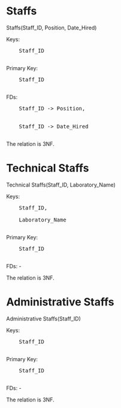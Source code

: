 # Staffs

Staffs(Staff_ID, Position, Date_Hired)
<!-- * (A, B, C, D) -->

Keys:
<pre>
	Staff_ID
	<!-- * A -->
</pre>

Primary Key:
<pre>
	Staff_ID
	<!-- * A -->
</pre>

FDs:
<pre>
	Staff_ID -> Position,
	<!-- * A -> B -->

	Staff_ID -> Date_Hired
	<!-- * A -> C -->
</pre>

The relation is 3NF.

# Technical Staffs

Technical Staffs(Staff_ID, Laboratory_Name)
<!-- * (A, B) -->

Keys: 
<pre>
	Staff_ID, 
	<!-- * A -->
	Laboratory_Name
	<!-- *B -->
</pre>
Primary Key: 
<pre>
	Staff_ID
	<!-- * A -->
</pre>

FDs: -

The relation is 3NF.

# Administrative Staffs

Administrative Staffs(Staff_ID)
<!-- * A -->

Keys: 
<pre>
	Staff_ID
	<!-- * A -->
</pre>

Primary Key: 
<pre>
	Staff_ID
	<!-- * A -->
</pre>

FDs: -

The relation is 3NF.
